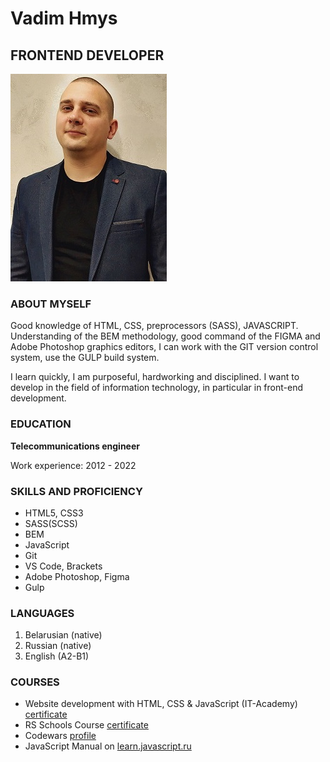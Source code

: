 # Vadim Hmys
## FRONTEND DEVELOPER
![my-photo](images/my_photo.jpg)

### ABOUT MYSELF

Good knowledge of HTML, CSS, preprocessors (SASS), JAVASCRIPT. Understanding of the BEM methodology, good command of the FIGMA and Adobe Photoshop graphics editors, I can work with the GIT version control system, use the GULP build system.


I learn quickly, I am purposeful, hardworking and disciplined. I want to develop in the field of information technology, in particular in front-end development.

### EDUCATION

**Telecommunications engineer**

Work experience: 2012 - 2022

### SKILLS AND PROFICIENCY

* HTML5, CSS3
* SASS(SCSS)
* BEM
* JavaScript
* Git
* VS Code, Brackets
* Adobe Photoshop, Figma
* Gulp

### LANGUAGES

1. Belarusian (native)
2. Russian (native)
3. English (A2-B1)

### COURSES

* Website development with HTML, CSS & JavaScript (IT-Academy) [certificate](images/Certificate.jpg)
* RS Schools Course [certificate](images/Certificate_rsschool.jpg)
* Codewars [profile](https://www.codewars.com/users/vadimhmys)
* JavaScript Manual on [learn.javascript.ru](https://learn.javascript.ru/)